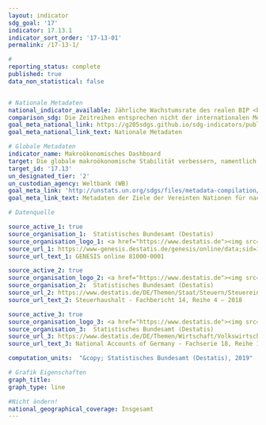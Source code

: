 ```yaml
---
layout: indicator
sdg_goal: '17'
indicator: 17.13.1
indicator_sort_order: '17-13-01'
permalink: /17-13-1/

#
reporting_status: complete
published: true
data_non_statistical: false


# Nationale Metadaten
national_indicator_available: Jährliche Wachstumsrate des realen BIP <br> Verfügbares Einkommen privater Haushalte <br> Konsum privater Haushalte <br> Finanzierungssaldo des Staates <br> Schuldenstand des öffentlichen Gesamthaushaltes <br> Bruttoanlageinvestitionen <br> Geleistete Arbeitsstunden der Erwerbstätigen <br> Geleistete Arbeitsstunden der Arbeitnehmer <br> Arbeitsproduktivität je geleisteter Erwerbstätigenstunde <br> Arbeitsproduktivität je geleisteter Arbeitnehmerstunde <br> Erwerbstätige <br> Reales BIP pro Kopf <br> Außenbeitrag  
comparison_sdg: Die Zeitreihen entsprechen nicht der internationalen Metadatenbeschreibung.
goal_meta_national_link: https://g205sdgs.github.io/sdg-indicators/public/MetaDe/17.13.1.pdf
goal_meta_national_link_text: Nationale Metadaten

# Globale Metadaten
indicator_name: Makroökonomisches Dashboard
target: Die globale makroökonomische Stabilität verbessern, namentlich durch Politikkoordinierung und Politikkohärenz
target_id: '17.13'
un_designated_tier: '2'
un_custodian_agency: Weltbank (WB)
goal_meta_link: 'http://unstats.un.org/sdgs/files/metadata-compilation/Metadata-Goal-17.pdf'
goal_meta_link_text: Metadaten der Ziele der Vereinten Nationen für nachhaltige Entwicklung

# Datenquelle

source_active_1: true
source_organisation_1:  Statistisches Bundesamt (Destatis)
source_organisation_logo_1: <a href="https://www.destatis.de"><img src="https://g205sdgs.github.io/sdg-indicators/public/logos/destatis.png" alt="Logo Destatis" /></a>
source_url_1: https://www-genesis.destatis.de/genesis/online/data;sid=184D23926978650FC4D74421A19E7CCC.GO_1_1?Menu=Willkommen
source_url_text_1: GENESIS online 81000-0001

source_active_2: true
source_organisation_logo_2: <a href="https://www.destatis.de"><img src="https://g205sdgs.github.io/sdg-indicators/public/logos/destatis.png" alt="Logo Destatis" /></a>
source_organisation_2:  Statistisches Bundesamt (Destatis)
source_url_2: https://www.destatis.de/DE/Themen/Staat/Steuern/Steuereinnahmen/Publikationen/Downloads-Steuerhaushalt/steuerhaushalt-jahr-2140400187004.html
source_url_text_2: Steuerhaushalt - Fachbericht 14, Reihe 4 – 2018

source_active_3: true
source_organisation_logo_3: <a href="https://www.destatis.de"><img src="https://g205sdgs.github.io/sdg-indicators/public/logos/destatis.png" alt="Logo Destatis" /></a>
source_organisation_3:  Statistisches Bundesamt (Destatis)
source_url_3: https://www.destatis.de/DE/Themen/Wirtschaft/Volkswirtschaftliche-Gesamtrechnungen-Inlandsprodukt/Publikationen/Downloads-Inlandsprodukt/inlandsprodukt-vorlaeufig-pdf-2180140.html
source_url_text_3: National Accounts of Germany - Fachserie 18, Reihe 1.4 - 2018

computation_units:  "&copy; Statistisches Bundesamt (Destatis), 2019"

# Grafik Eigenschaften
graph_title:
graph_type: line

#Nicht ändern!
national_geographical_coverage: Insgesamt
---
```

